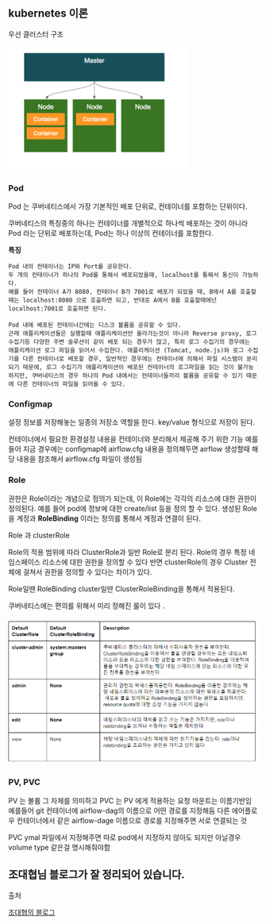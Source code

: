 ## kubernetes 이론

우선 클러스터 구조 

![클러스터 구조](./img/cluster.PNG)

### Pod
Pod 는 쿠버네티스에서 가장 기본적인 배포 단위로, 컨테이너를 포함하는 단위이다.

쿠버네티스의 특징중의 하나는 컨테이너를 개별적으로 하나씩 배포하는 것이 아니라 Pod 라는 단위로 배포하는데, Pod는 하나 이상의 컨테이너를 포함한다.


**특징**

    Pod 내의 컨테이너는 IP와 Port를 공유한다. 
    두 개의 컨테이너가 하나의 Pod를 통해서 배포되었을때, localhost를 통해서 통신이 가능하다.
    예를 들어 컨테이너 A가 8080, 컨테이너 B가 7001로 배포가 되었을 때, B에서 A를 호출할때는 localhost:8080 으로 호출하면 되고, 반대로 A에서 B를 호출할때에넌 localhost:7001로 호출하면 된다. 

    Pod 내에 배포된 컨테이너간에는 디스크 볼륨을 공유할 수 있다. 
    근래 애플리케이션들은 실행할때 애플리케이션만 올라가는것이 아니라 Reverse proxy, 로그 수집기등 다양한 주변 솔루션이 같이 배포 되는 경우가 많고, 특히 로그 수집기의 경우에는 애플리케이션 로그 파일을 읽어서 수집한다. 애플리케이션 (Tomcat, node.js)와 로그 수집기를 다른 컨테이너로 배포할 경우, 일반적인 경우에는 컨테이너에 의해서 파일 시스템이 분리되기 때문에, 로그 수집기가 애플리케이션이 배포된 컨테이너의 로그파일을 읽는 것이 불가능 하지만, 쿠버네티스의 경우 하나의 Pod 내에서는 컨테이너들끼리 볼륨을 공유할 수 있기 때문에 다른 컨테이너의 파일을 읽어올 수 있다.



### Configmap

설정 정보를 저장해놓는 일종의 저장소 역할을 한다.
key/value 형식으로 저장이 된다.


컨테이너에서 필요한 환경설정 내용을 컨테이너와 분리해서 제공해 주기 위한 기능 
예를 들어 지금 경우에는 configmap에 airflow.cfg 내용을 정의해두면 airflow 생성할때 해당 내용을 참조해서 airflow.cfg 파일이 생성됨 


### Role

권한은 Role이라는 개념으로 정의가 되는데, 이 Role에는 각각의 리소스에 대한 권한이 정의된다.
예를 들어 pod에 정보에 대한 create/list 등을 정의 할 수 있다.
생성된 Role을 계정과 **RoleBinding** 이라는 정의를 통해서 계정과 연결이 된다. 

Role 과 clusterRole

Role의 적용 범위에 따라 ClusterRole과 일반 Role로 분리 된다.
Role의 경우 특정 네임스페이스 리소스에 대한 권한을 정의할 수 있다 
반면 clusterRole의 경우 Cluster 전체에 걸쳐서 권한을 정의할 수 있다는 차이가 있다.

Role일땐 RoleBinding cluster일딴 ClusterRoleBinding을 통해서 적용된다. 

쿠버네티스에는 편의를 위해서 미리 정해진 룰이 있다 .

![](./img/role.PNG)



### PV, PVC

PV 는 볼륨 그 자체를 의미하고 PVC 는 PV 에게 적용하는 요청
마운트는 이름기반임 예를들어 git 컨테이너에 airflow-dag의 이름으로 어떤 경로를 지정해둠
다른 에어플로우 컨테이너에서 같은 airflow-dage 이름으로 경로를 지정해주면 서로 연결되는 것 

PVC ymal 파일에서 지정해주면 따로 pod에서 지정하지 않아도 되지만 아닐경우 volume type 같은걸 명시해줘야함 




## 조대협님 블로그가 잘 정리되어 있습니다. 


출처

[조대협의 블로그](https://bcho.tistory.com/1256?category=731548 )
